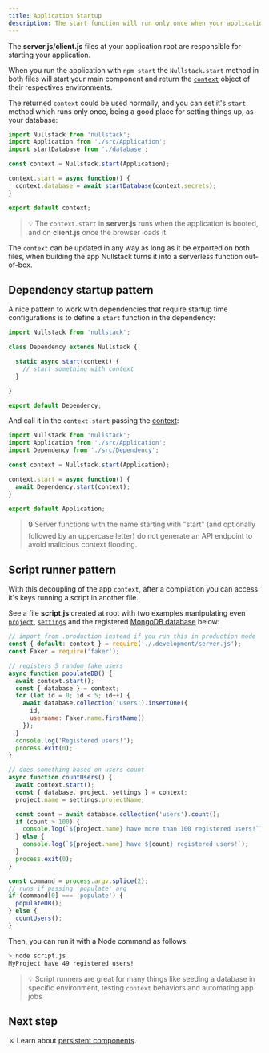 ```yaml
---
title: Application Startup
description: The start function will run only once when your application loads and is a good place for setting up your context
---
```


The **server.js**/**client.js** files at your application root are responsible for starting your application.

When you run the application with `npm start` the `Nullstack.start` method in both files will start your main component and return the [`context`](/context) object of their respectives environments.

The returned `context` could be used normally, and you can set it's `start` method which runs only once, being a good place for setting things up, as your database:

```jsx
import Nullstack from 'nullstack';
import Application from './src/Application';
import startDatabase from './database';

const context = Nullstack.start(Application);

context.start = async function() {
  context.database = await startDatabase(context.secrets);
}

export default context;
```

> 💡 The `context.start` in **server.js** runs when the application is booted, and on **client.js** once the browser loads it

The `context` can be updated in any way as long as it be exported on both files, when building the app Nullstack turns it into a serverless function out-of-box.

## Dependency startup pattern

A nice pattern to work with dependencies that require startup time configurations is to define a `start` function in the dependency:

```jsx
import Nullstack from 'nullstack';

class Dependency extends Nullstack {

  static async start(context) {
    // start something with context
  }

}

export default Dependency;
```

And call it in the `context.start` passing the [context](/context):

```jsx
import Nullstack from 'nullstack';
import Application from './src/Application';
import Dependency from './src/Dependency';

const context = Nullstack.start(Application);

context.start = async function() {
  await Dependency.start(context);
}

export default Application;
```

> 🔒 Server functions with the name starting with "start" (and optionally followed by an uppercase letter) do not generate an API endpoint to avoid malicious context flooding.

## Script runner pattern

With this decoupling of the app `context`, after a compilation you can access it's keys running a script in another file.

See a file **script.js** created at root with two examples manipulating even [`project`](/context-project), [`settings`](/context-settings) and the registered [MongoDB database](/how-to-use-mongodb-with-nullstack) below:

```jsx
// import from .production instead if you run this in production mode
const { default: context } = require('./.development/server.js');
const Faker = require('faker');

// registers 5 random fake users
async function populateDB() {
  await context.start();
  const { database } = context;
  for (let id = 0; id < 5; id++) {
    await database.collection('users').insertOne({
      id,
      username: Faker.name.firstName()
    });
  }
  console.log('Registered users!');
  process.exit(0);
}

// does something based on users count
async function countUsers() {
  await context.start();
  const { database, project, settings } = context;
  project.name = settings.projectName;

  const count = await database.collection('users').count();
  if (count > 100) {
    console.log(`${project.name} have more than 100 registered users!`);
  } else {
    console.log(`${project.name} have ${count} registered users!`);
  }
  process.exit(0);
}

const command = process.argv.splice(2);
// runs if passing 'populate' arg
if (command[0] === 'populate') {
  populateDB();
} else {
  countUsers();
}
```

Then, you can run it with a Node command as follows:

```bash
> node script.js
MyProject have 49 registered users!
```

> 💡 Script runners are great for many things like seeding a database in specific environment, testing `context` behaviors and automating app jobs

## Next step

⚔ Learn about [persistent components](/persistent-components).
